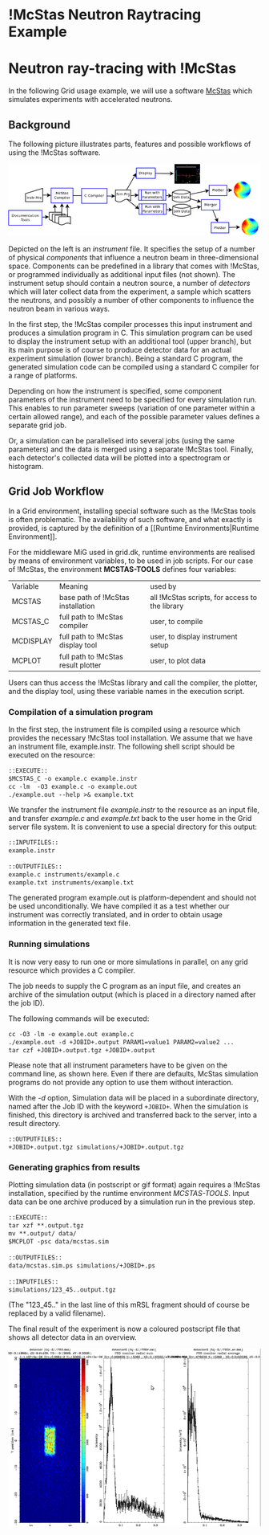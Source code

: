 # !McStas Neutron Raytracing Example

# Neutron ray-tracing with !McStas

In the following Grid usage example, we will use a software
[McStas](http://www.mcstas.org) which simulates experiments with
accelerated neutrons.

## Background

The following picture illustrates parts, features and possible
workflows of using the !McStas software.

![](images/mcstas-toolchain.png)

Depicted on the left is an *instrument* file. It specifies the
setup of a number of physical *components* that influence a
neutron beam in three-dimensional space. Components can be
predefined in a library that comes with !McStas, or programmed
individually as additional input files (not shown). The
instrument setup should contain a neutron source, a number of
*detectors* which will later collect data from the experiment, a
sample which scatters the neutrons, and possibly a number of
other components to influence the neutron beam in various ways.

In the first step, the !McStas compiler processes this input
instrument and produces a simulation program in C.
This simulation program can be used to display the instrument
setup with an additional tool (upper branch), but its main
purpose is of course to produce detector data for an actual
experiment simulation (lower branch).
Being a standard C program, the generated simulation code can be
compiled using a standard C compiler for a range of platforms.

Depending on how the instrument is specified, some component
parameters of the instrument need to be specified for every
simulation run. 
This enables to run parameter sweeps (variation of one parameter
within a certain allowed range), and each of the possible
parameter values defines a separate grid job.

Or, a simulation can be parallelised into several jobs (using the
same parameters) and the data is merged using a separate !McStas
tool. Finally, each detector's collected data will be plotted
into a spectrogram or histogram.

## Grid Job Workflow

In a Grid environment, installing special software such as the
!McStas tools is often problematic. The availability of such
software, and what exactly is provided, is captured by the
definition of a [[Runtime Environments|Runtime Environment]].

For the middleware MiG used in grid.dk, runtime environments are realised 
by means of environment variables, to be used in job scripts.
For our case of !McStas, the environment **MCSTAS-TOOLS** defines four variables:

<table>
  <tr><td>Variable</td><td>Meaning</td><td>used by</td></tr>
  <tr><td>MCSTAS</td><td>base path of !McStas installation</td><td>all !McStas scripts, for access to the library</td></tr>
  <tr><td>MCSTAS_C</td><td>full path to !McStas compiler</td><td>user, to compile</td></tr>
  <tr><td>MCDISPLAY</td><td>full path to !McStas display tool</td><td>user, to display instrument setup</td></tr>
  <tr><td>MCPLOT</td><td>full path to !McStas result plotter</td><td>user, to plot data</td></tr>
</table>

Users can thus access the !McStas library and call the compiler, the plotter,
and the display tool, using these variable names in the execution script.

### Compilation of a simulation program

In the first step, the instrument file is compiled using a resource 
which provides the necessary !McStas tool installation.
We assume that we have an instrument file, example.instr.
The following shell script should be executed on the resource:

```
::EXECUTE::
$MCSTAS_C -o example.c example.instr
cc -lm  -O3 example.c -o example.out
./example.out --help >& example.txt 
```

We transfer the instrument file *example.instr* to the resource
as an input file, and transfer *example.c* and *example.txt* back
to the user home in the Grid server file system. It is convenient 
to use a special directory for this output:

```
::INPUTFILES::
example.instr

::OUTPUTFILES::
example.c instruments/example.c
example.txt instruments/example.txt
```

The generated program example.out is platform-dependent and
should not be used unconditionally. We have compiled it as
a test whether our instrument was correctly translated, and 
in order to obtain usage information in the generated text 
file. 

### Running simulations

It is now very easy to run one or more simulations in parallel,
on any grid resource which provides a C compiler. 

The job needs to supply the C program as an input file, and
creates an archive of the simulation output (which is placed in a
directory named after the job ID).

The following commands will be executed:

```
cc -O3 -lm -o example.out example.c
./example.out -d +JOBID+.output PARAM1=value1 PARAM2=value2 ...
tar czf +JOBID+.output.tgz +JOBID+.output
```

Please note that all instrument parameters have to be given on
the command line, as shown here. Even if there are defaults,
McStas simulation programs do not provide any option to use them
without interaction.

With the *-d* option, Simulation data will be placed in a
subordinate directory, named after the Job ID with the keyword
`+JOBID+`. When the simulation is finished, this directory is
archived and transferred back to the server, into a result
directory.

```
::OUTPUTFILES::
+JOBID+.output.tgz simulations/+JOBID+.output.tgz
```

### Generating graphics from results

Plotting simulation data (in postscript or gif format) again
requires a !McStas installation, specified by the runtime
environment *MCSTAS-TOOLS*.
Input data can be one archive produced by a simulation run in the
previous step.

```
::EXECUTE::
tar xzf **.output.tgz
mv **.output/ data/
$MCPLOT -psc data/mcstas.sim

::OUTPUTFILES::
data/mcstas.sim.ps simulations/+JOBID+.ps

::INPUTFILES::
simulations/123_45..output.tgz
```

(The "123_45.." in the last line of this mRSL fragment should of course be
replaced by a valid filename).

<!---
This will be left out from the wiki page, but noted in its source code...

Merging data from several similar runs and generating views for
the total is not much more complicated. We need to add a step
which merges the different runs, using the tool
`mcformat` (in `/usr/local/bin` or in a custom location besides the
other tools, depending on where !McStas had been installed).
See the !McStas manual for details on its usage.

```
TMP=`which $MCSTAS` MPATH=`dirname $TMP` \
  $MPATH/mcformat --merge --force -d data 
echo THIS DOZNWOK NICELY! (directory naming issue)
```
--->

The final result of the experiment is now a coloured postscript file that
shows all detector data in an overview.

![](wiki/images/Screenshot-FZJ_instrument.png)
